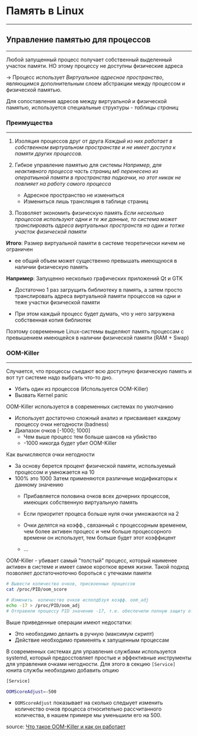 # Память в Linux
---

## Управление памятью для процессов
---
Любой запущенный процесс получает собственный выделенный участок памяти.
НО этому процессу не доступны физические адреса

-> Процесс использует *Виртуальное адресное пространство*, являющимся дополнительным слоем абстракции между процессом и физической памятью.

Для сопоставления адресов между виртуальной и физической памятью, используется специальные структуры - *таблицы страниц*

### Преимущества
---
1. Изоляция процессов друг от друга
  *Каждый из них работает в собственном виртуальном пространстве и не имеет доступа к памяти других процессов.*

2. Гибкое управление памятью для системы
  *Например, для неактивного процесса часть страниц мб перенесено из оператиыной памяти в пространства подкачки, но этот никак не повлияет на работу самого процесса*
    - Адресное пространство не измениться
    - Измениться лишь трансляция в таблице страниц

3. Позволяет экономить физическую память
  *Если несколько процессов используют одни и те же данные, то система может транслировать адреса виртуальных пространств на один и тотже участок физической памяти*

**Итого**:
  Размер виртуальной памяти в системе теоретически ничем не ограничен
  - ее общий объем может существенно превышать имеющуюся в наличии физическую память

**Например**:
  Запущенно несколько графических приложений Qt и GTK
  - Достаточно 1 раз загрущить библиотеку в память, а затем просто транслировать адреса виртуальной памяти процессов на одни и теже участки физической памяти  

  - При этом каждый процесс будет думать, что у него загружена собственная копия библиотек

Поэтому  современные Linux-системы выделяют память процессам с превышением имеющейся в наличии физической памяти (RAM + Swap)

### OOM-Killer
---
Случается, что процессы съедают всю доступную физическую память и вот тут системе надо выбрать что-то дно.
  - Убить один из процессов (Используется OOM-Killer)
  - Вызвать Kernel panic

OOM-Killer используется в современных системах по умолчанию

- Использует достаточно сложный анализ и присваивает каждому процессу очки негодности (badness)
- Диапазон очков [-1000; 1000]
  - Чем выше процесс тем больше шансов на убийство
  - -1000 никогда будет убит OOM-Killer

Как вычисляются очки негодности
  - За основу берется процент физической памяти, используемый процессом и умножается на 10
  - 100% это 1000
  Затем применяются различные модификаторы к данному значению
    - Прибавляется половина очков всех дочерних процессов, имеющих собственную виртуальную память
    
    - Если приоритет процеса больше нуля очки умножаются на 2

    - Очки делятся на коэфф., связанный с процессорным временем, чем более активен процесс и чем больше процессорного времени он использует, тем больше будет этот коэффицент
    - ...

OOM-Killer - убивает самый "толстый" процесс, который наименее активен в системе и имеет самое короткое время жизни.
Такой подход позволяет достаточноточно бороться с утечками памяти

```bash
# Вывести количество очков, присвоенных процессов
cat /proc/PID/oom_score

# Изменить  количество очков исполдбзуя коэфф. oom_adj
echo -17 > /proc/PID/oom_adj
# Отправили процессу PID значение -17, т.е. обеспечили полную защиту от OOM-Killer
```
Выше приведенные операции имеют недостатки:
- Это необходимо делаить в ручную (максимум скрипт)
- Действие необходимо применять к запущенным процессам

В современных системах для управления службами используется systemd, который предосстовляет простые и эффективные инструменты для управления очками негодности.
Для этого в секцию `[Service]` юнита службы необходимо добавить опцию
```bash
[Service]

OOMScoreAdjust=-500
```
- `OOMScoreAdjust` показывает на сколько следыует изменить количество очков процесса относительно рассчитанного количества, в нашем примере мы уменьшили его на 500.


source: [Что такое OOM-Killer и как он работает](https://interface31.ru/tech_it/2022/09/linux---nachinayushhim-chto-takoe-oom-killer-i-kak-on-rabotaet.html)

